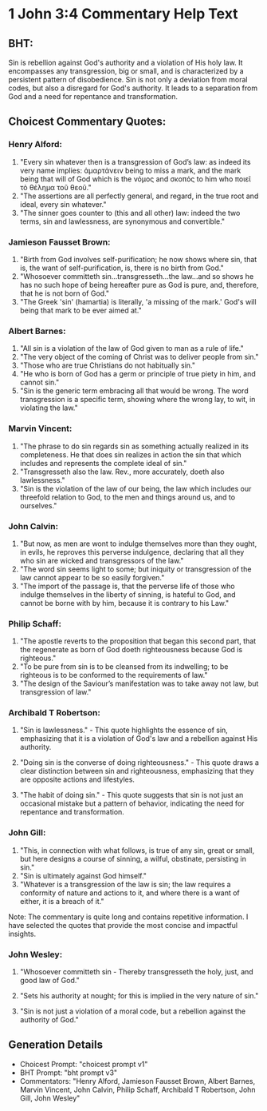 # 1 John 3:4 Commentary Help Text

## BHT:
Sin is rebellion against God's authority and a violation of His holy law. It encompasses any transgression, big or small, and is characterized by a persistent pattern of disobedience. Sin is not only a deviation from moral codes, but also a disregard for God's authority. It leads to a separation from God and a need for repentance and transformation.

## Choicest Commentary Quotes:
### Henry Alford:
1. "Every sin whatever then is a transgression of God’s law: as indeed its very name implies: ἁμαρτάνειν being to miss a mark, and the mark being that will of God which is the νόμος and σκοπός to him who ποιεῖ τὸ θέλημα τοῦ θεοῦ." 
2. "The assertions are all perfectly general, and regard, in the true root and ideal, every sin whatever." 
3. "The sinner goes counter to (this and all other) law: indeed the two terms, sin and lawlessness, are synonymous and convertible."

### Jamieson Fausset Brown:
1. "Birth from God involves self-purification; he now shows where sin, that is, the want of self-purification, is, there is no birth from God."
2. "Whosoever committeth sin...transgresseth...the law...and so shows he has no such hope of being hereafter pure as God is pure, and, therefore, that he is not born of God."
3. "The Greek 'sin' (hamartia) is literally, 'a missing of the mark.' God's will being that mark to be ever aimed at."

### Albert Barnes:
1. "All sin is a violation of the law of God given to man as a rule of life."
2. "The very object of the coming of Christ was to deliver people from sin."
3. "Those who are true Christians do not habitually sin."
4. "He who is born of God has a germ or principle of true piety in him, and cannot sin."
5. "Sin is the generic term embracing all that would be wrong. The word transgression is a specific term, showing where the wrong lay, to wit, in violating the law."

### Marvin Vincent:
1. "The phrase to do sin regards sin as something actually realized in its completeness. He that does sin realizes in action the sin that which includes and represents the complete ideal of sin."
2. "Transgresseth also the law. Rev., more accurately, doeth also lawlessness."
3. "Sin is the violation of the law of our being, the law which includes our threefold relation to God, to the men and things around us, and to ourselves."

### John Calvin:
1. "But now, as men are wont to indulge themselves more than they ought, in evils, he reproves this perverse indulgence, declaring that all they who sin are wicked and transgressors of the law."
2. "The word sin seems light to some; but iniquity or transgression of the law cannot appear to be so easily forgiven."
3. "The import of the passage is, that the perverse life of those who indulge themselves in the liberty of sinning, is hateful to God, and cannot be borne with by him, because it is contrary to his Law."

### Philip Schaff:
1. "The apostle reverts to the proposition that began this second part, that the regenerate as born of God doeth righteousness because God is righteous."
2. "To be pure from sin is to be cleansed from its indwelling; to be righteous is to be conformed to the requirements of law."
3. "The design of the Saviour’s manifestation was to take away not law, but transgression of law."

### Archibald T Robertson:
1. "Sin is lawlessness." - This quote highlights the essence of sin, emphasizing that it is a violation of God's law and a rebellion against His authority.

2. "Doing sin is the converse of doing righteousness." - This quote draws a clear distinction between sin and righteousness, emphasizing that they are opposite actions and lifestyles.

3. "The habit of doing sin." - This quote suggests that sin is not just an occasional mistake but a pattern of behavior, indicating the need for repentance and transformation.

### John Gill:
1. "This, in connection with what follows, is true of any sin, great or small, but here designs a course of sinning, a wilful, obstinate, persisting in sin."
2. "Sin is ultimately against God himself."
3. "Whatever is a transgression of the law is sin; the law requires a conformity of nature and actions to it, and where there is a want of either, it is a breach of it."

Note: The commentary is quite long and contains repetitive information. I have selected the quotes that provide the most concise and impactful insights.

### John Wesley:
1. "Whosoever committeth sin - Thereby transgresseth the holy, just, and good law of God." 

2. "Sets his authority at nought; for this is implied in the very nature of sin." 

3. "Sin is not just a violation of a moral code, but a rebellion against the authority of God."


## Generation Details
- Choicest Prompt: "choicest prompt v1"
- BHT Prompt: "bht prompt v3"
- Commentators: "Henry Alford, Jamieson Fausset Brown, Albert Barnes, Marvin Vincent, John Calvin, Philip Schaff, Archibald T Robertson, John Gill, John Wesley"
